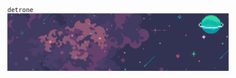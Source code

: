 <style>
@import url('https://fonts.googleapis.com/css2?family=VT323&display=swap');
  
  body {
    font-family: 'VT323', monospace;
  }
</style>

detrone
<img src="banner.png" alt="pixel art space banner">
